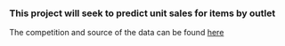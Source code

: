 ### This project will seek to predict unit sales for items by outlet

The competition and source of the data can be found [here](https://datahack.analyticsvidhya.com/contest/practice-problem-big-mart-sales-iii/)


